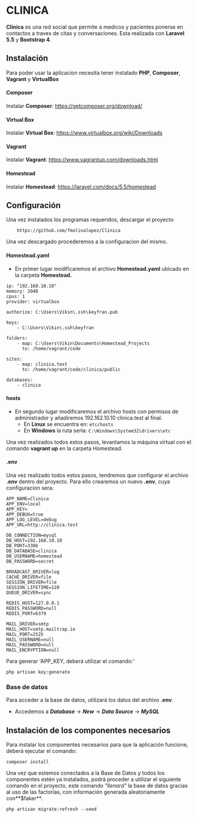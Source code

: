 # CLINICA

**Clinica** es una red social que permite a medicos y pacientes ponerse en contactos a traves de
citas y conversaciones.
Esta realizada con **Laravel 5.5** y **Bootstrap 4**.

## Instalación

Para poder usar la aplicacion necesita tener instalado **PHP**, **Composer**, **Vagrant** y **VirtualBox**

#### Composer
Instalar **Composer**: https://getcomposer.org/download/

#### Virtual Box
Instalar **Virtual Box**: https://www.virtualbox.org/wiki/Downloads

#### Vagrant
Instalar **Vagrant**: https://www.vagrantup.com/downloads.html

#### Homestead
Instalar **Homestead**: https://laravel.com/docs/5.5/homestead

## Configuración

Una vez instalados los programas requeridos, descargar el proyecto
```
    https://github.com/fmolinalopez/Clinica
```
Una vez descargado procederemos a la configuracion del mismo.

#### Homestead.yaml
- En primer lugar modificaremos el archivo **Homestead.yaml** ubicado en la carpeta **Homestead.**

```
ip: "192.168.10.10"
memory: 2048
cpus: 1
provider: virtualbox

authorize: C:\Users\Vikin\.ssh\keyfran.pub

keys:
    - C:\Users\Vikin\.ssh\keyfran

folders:
    - map: C:\Users\Vikin\Documents\Homestead_Projects
      to: /home/vagrant/code

sites:
    - map: clinica.test
      to: /home/vagrant/code/clinica/public

databases:
    - clinica
```

#### hosts
- En segundo lugar modificaremos el archivo hosts con permisos de administrador y añadiremos 
192.162.10.10 clinica.test al final.
    - En **Linux** se encuentra en: `etc/hosts`
    - En **Windows** la ruta sería: `C:\Windows\System32\drivers\etc`


Una vez realizados todos estos pasos, levantamos la máquina virtual con el comando
**vagrant up** en la carpeta Homestead. 

#### .env
Una vez realizado todos estos pasos, tendremos que configurar el archivo **.env** dentro del proyecto.
Para ello crearemos un nuevo **.env**, cuya configuracion sera:

```
APP_NAME=Clinica
APP_ENV=local
APP_KEY=
APP_DEBUG=true
APP_LOG_LEVEL=debug
APP_URL=http://clinica.test
 
DB_CONNECTION=mysql
DB_HOST=192.168.10.10
DB_PORT=3306
DB_DATABASE=clinica
DB_USERNAME=homestead
DB_PASSWORD=secret
 
BROADCAST_DRIVER=log
CACHE_DRIVER=file
SESSION_DRIVER=file
SESSION_LIFETIME=120
QUEUE_DRIVER=sync
 
REDIS_HOST=127.0.0.1
REDIS_PASSWORD=null
REDIS_PORT=6379
 
MAIL_DRIVER=smtp
MAIL_HOST=smtp.mailtrap.io
MAIL_PORT=2525
MAIL_USERNAME=null
MAIL_PASSWORD=null
MAIL_ENCRYPTION=null

```

Para generar 'APP_KEY, deberá utilizar el comando:'
```
php artisan key:generate
```

### Base de datos
Para acceder a la base de datos, utilizará los datos del archivo **.env**.
- Accedemos a **_Database_** -> **_New_** -> **_Data Source_** -> **_MySQL_**   


## Instalación de los componentes necesarios
Para instalar los componentes necesarios para que la aplicación funcione,
 deberá ejecutar el comando:
```
composer install
```

Una vez que estemos conectados a la Base de Datos y todos los componentes estén ya instalados, podrá proceder a utilizar
el siguiente comando en el proyecto, este comando _"llenará"_ la base de datos gracias al uso de las factorías, con 
información generada aleatoriamente con**$faker**.

```
php artisan migrate:refresh --seed
```
